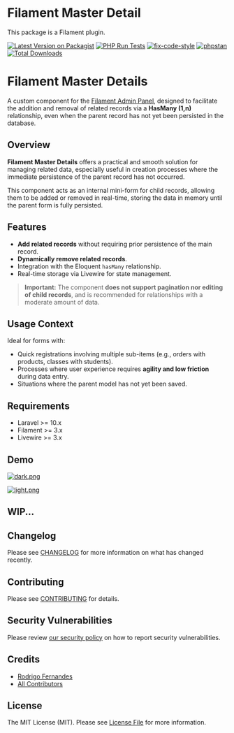 # Filament Master Detail

This package is a Filament plugin.

[![Latest Version on Packagist](https://img.shields.io/packagist/v/:vendor_slug/:package_slug.svg?style=flat-square)](https://packagist.org/packages/:vendor_slug/:package_slug)
[![PHP Run Tests](https://github.com/rodrigofs/filament-masterdetail/actions/workflows/run-tests.yml/badge.svg)](https://github.com/rodrigofs/filament-masterdetail/actions/workflows/run-tests.yml)
[![fix-code-style](https://github.com/rodrigofs/filament-masterdetail/actions/workflows/fix-php-code-styling.yml/badge.svg)](https://github.com/rodrigofs/filament-masterdetail/actions/workflows/fix-php-code-styling.yml)
[![phpstan](https://github.com/rodrigofs/filament-masterdetail/actions/workflows/phpstan.yml/badge.svg)](https://github.com/rodrigofs/filament-masterdetail/actions/workflows/phpstan.yml)
[![Total Downloads](https://img.shields.io/packagist/dt/:vendor_slug/:package_slug.svg?style=flat-square)](https://packagist.org/packages/:vendor_slug/:package_slug)

# Filament Master Details

A custom component for the [Filament Admin Panel](https://filamentphp.com), designed to facilitate the addition and removal of related records via a **HasMany (1,n)** relationship, even when the parent record has not yet been persisted in the database.

## Overview

**Filament Master Details** offers a practical and smooth solution for managing related data, especially useful in creation processes where the immediate persistence of the parent record has not occurred.

This component acts as an internal mini-form for child records, allowing them to be added or removed in real-time, storing the data in memory until the parent form is fully persisted.

## Features

- **Add related records** without requiring prior persistence of the main record.
- **Dynamically remove related records**.
- Integration with the Eloquent `hasMany` relationship.
- Real-time storage via Livewire for state management.

> **Important:** The component **does not support pagination nor editing of child records**, and is recommended for relationships with a moderate amount of data.

## Usage Context

Ideal for forms with:
- Quick registrations involving multiple sub-items (e.g., orders with products, classes with students).
- Processes where user experience requires **agility and low friction** during data entry.
- Situations where the parent model has not yet been saved.

## Requirements

- Laravel >= 10.x
- Filament >= 3.x
- Livewire >= 3.x

## Demo

[![dark.png](https://raw.githubusercontent.com/rodrigofs/filament-masterdetail/refs/heads/main/.github/resources/dark.png)](https://youtu.be/ONHLSC0Znew)

[![light.png](https://raw.githubusercontent.com/rodrigofs/filament-masterdetail/refs/heads/main/.github/resources/light.png)](https://youtu.be/ONHLSC0Znew)

## WIP...

## Changelog

Please see [CHANGELOG](CHANGELOG.md) for more information on what has changed recently.

## Contributing

Please see [CONTRIBUTING](.github/CONTRIBUTING.md) for details.

## Security Vulnerabilities

Please review [our security policy](../../security/policy) on how to report security vulnerabilities.

## Credits

- [Rodrigo Fernandes](https://github.com/rodrigofs)
- [All Contributors](../../contributors)

## License

The MIT License (MIT). Please see [License File](LICENSE.md) for more information.
